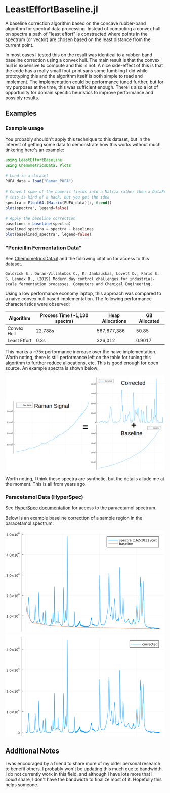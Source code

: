 # LeastEffortBaseline.jl

A baseline correction algorithm based on the concave rubber-band algorithm for spectral data processing. Instead of computing a convex hull on spectra a path of "least effort" is constructed where points in the spectrum (or vector) are chosen based on the least distance from the current point. 

In most cases I tested this on the result was identical to a rubber-band baseline correction using a convex hull. The main result is that the convex hull is expensive to compute and this is not. A nice side-effect of this is that the code has a really small foot-print sans some fumbling I did while prototyping this and the algorithm itself is both simple to read and implement. The implementation could be performance tuned further, but for my purposes at the time, this was sufficient enough. There is also a lot of opportunity for domain specific heuristics to improve performance and possibly results.

## Examples

### Example usage
You probably shouldn't apply this technique to this dataset, but in the interest of getting some data to demonstrate how this works without much tinkering here's an example:

```julia
using LeastEffortBaseline
using ChemometricsData, Plots

# Load in a dataset
PUFA_data = load("Raman_PUFA")

# Convert some of the numeric fields into a Matrix rather then a DataFrame
# this is kind of a hack, but you get the idea
spectra = Float64.(Matrix(PUFA_data)[:, 6:end])
plot(spectra', legend=false)

# Apply the baseline correction
baselines = baseline(spectra)
baselined_spectra = spectra - baselines 
plot(baselined_spectra', legend=false)
```

### "Penicillin Fermentation Data"

See [ChemometricsData.jl](https://github.com/caseykneale/ChemometricsData.jl) and the following citation for access to this dataset.
```
Goldrick S., Duran-Villalobos C., K. Jankauskas, Lovett D., Farid S. S, Lennox B., (2019) Modern day control challenges for industrial-scale fermentation processes. Computers and Chemical Engineering.
```

Using a low performance economy laptop, this approach was compared to a naive convex hull based implementation. The following performance characteristics were observed:

| Algorithm      | Process Time (~1,130 spectra) | Heap Allocations | GB Allocated |
| ------------- | ------------- | --- | --- |
| Convex Hull | 22.788s | 567,877,386 | 50.85 |
| Least Effort | 0.3s | 326,012 | 0.9017 |

This marks a ~75x performance increase over the naive implementation. Worth noting, there is still performance left on the table for tuning this algorithm to further reduce allocations, etc. This is good enough for open source. An example spectra is shown below:

![Alt text](images/penicillin.png?raw=true "penicillin baseline extraction")

Worth noting, I think these spectra are synthetic, but the details allude me at the moment. This is all from years ago.

### Paracetamol Data (HyperSpec)

See [HyperSpec documentation](https://r-hyperspec.github.io/hyperSpec/reference/paracetamol.html) for access to the paracetamol spectrum.

Below is an example baseline correction of a sample region in the paracetamol spectrum:

![Alt text](images/paracetamol_raw.png?raw=true "raw and baseline")
![Alt text](images/paracetamol_corrected.png?raw=true "corrected")


## Additional Notes

I was encouraged by a friend to share more of my older personal research to benefit others. I probably won't be updating this much due to bandwidth. I do not currently work in this field, and although I have lots more that I *could* share, I don't have the bandwidth to finalize most of it. Hopefully this helps someone.
